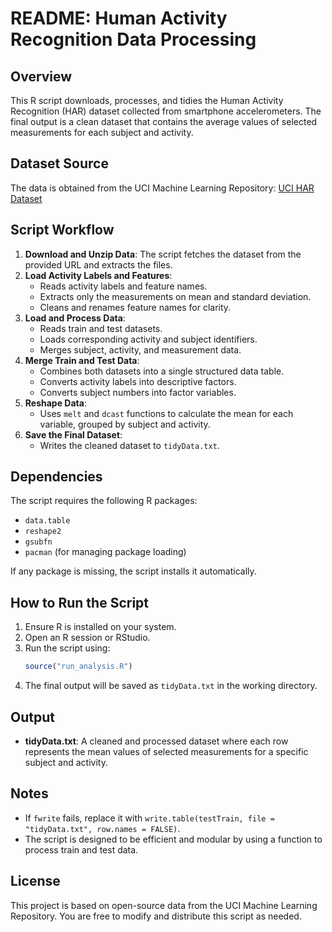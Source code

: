 # README: Human Activity Recognition Data Processing

## Overview
This R script downloads, processes, and tidies the Human Activity Recognition (HAR) dataset collected from smartphone accelerometers. The final output is a clean dataset that contains the average values of selected measurements for each subject and activity.

## Dataset Source
The data is obtained from the UCI Machine Learning Repository:
[UCI HAR Dataset](https://archive.ics.uci.edu/ml/datasets/Human+Activity+Recognition+Using+Smartphones)

## Script Workflow
1. **Download and Unzip Data**: The script fetches the dataset from the provided URL and extracts the files.
2. **Load Activity Labels and Features**:
   - Reads activity labels and feature names.
   - Extracts only the measurements on mean and standard deviation.
   - Cleans and renames feature names for clarity.
3. **Load and Process Data**:
   - Reads train and test datasets.
   - Loads corresponding activity and subject identifiers.
   - Merges subject, activity, and measurement data.
4. **Merge Train and Test Data**:
   - Combines both datasets into a single structured data table.
   - Converts activity labels into descriptive factors.
   - Converts subject numbers into factor variables.
5. **Reshape Data**:
   - Uses `melt` and `dcast` functions to calculate the mean for each variable, grouped by subject and activity.
6. **Save the Final Dataset**:
   - Writes the cleaned dataset to `tidyData.txt`.

## Dependencies
The script requires the following R packages:
- `data.table`
- `reshape2`
- `gsubfn`
- `pacman` (for managing package loading)

If any package is missing, the script installs it automatically.

## How to Run the Script
1. Ensure R is installed on your system.
2. Open an R session or RStudio.
3. Run the script using:
   ```r
   source("run_analysis.R")
   ```
4. The final output will be saved as `tidyData.txt` in the working directory.

## Output
- **tidyData.txt**: A cleaned and processed dataset where each row represents the mean values of selected measurements for a specific subject and activity.

## Notes
- If `fwrite` fails, replace it with `write.table(testTrain, file = "tidyData.txt", row.names = FALSE)`.
- The script is designed to be efficient and modular by using a function to process train and test data.

## License
This project is based on open-source data from the UCI Machine Learning Repository. You are free to modify and distribute this script as needed.

